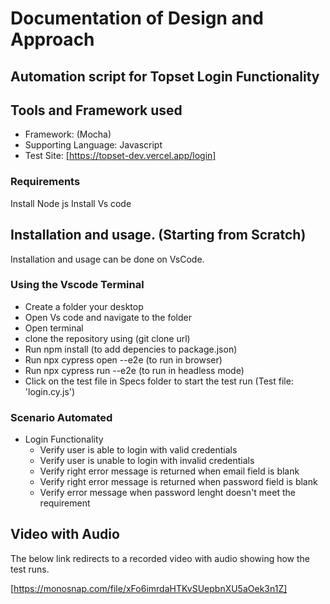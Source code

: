 # Documentation of Design and Approach
## Automation script for Topset Login Functionality


## Tools and Framework used
* Framework: (Mocha)
* Supporting Language: Javascript
* Test Site: [https://topset-dev.vercel.app/login]

   
### Requirements
Install Node js
Install Vs code


## Installation and usage. (Starting from Scratch)
Installation and usage can be done on  VsCode.

### Using the Vscode Terminal
* Create a folder your desktop
* Open Vs code and navigate to the folder
* Open terminal
* clone the repository using (git clone url)
* Run npm install (to add depencies to package.json)
* Run npx cypress open --e2e (to run in browser)
* Run npx cypress run --e2e (to run in headless mode)
* Click on the test file in Specs folder to start the test run (Test file: 'login.cy.js')



### Scenario Automated
* Login Functionality
  * Verify user is able to login with valid credentials
  * Verify user is unable to login with invalid credentials
  * Verify right error message is returned when email field is blank
  * Verify right error message is returned when password field is blank
  * Verify error message when password lenght doesn't meet the requirement
  

## Video with Audio
The below link redirects to a recorded video with audio showing how the test runs.

[https://monosnap.com/file/xFo6imrdaHTKvSUepbnXU5aOek3n1Z]
